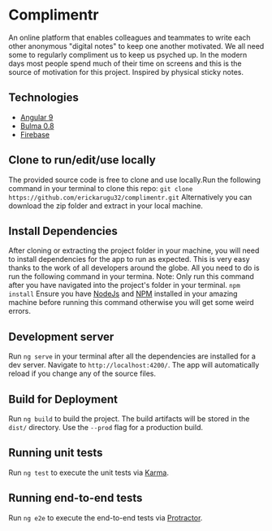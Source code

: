 # Complimentr

An online platform that enables colleagues and teammates to write each other anonymous "digital notes" to keep one another motivated. We all need some to regularly compliment us to keep us psyched up. In the modern days most people spend much of their time on screens and this is the source of motivation for this project.
Inspired by physical sticky notes. 

## Technologies
 - [Angular 9](http://angular.io/)
 - [Bulma 0.8](https://bulma.io/)
 - [Firebase](https://firebase.google.com/)

## Clone to run/edit/use locally
The provided source code is free to clone and use locally.Run the following command in your terminal to clone this repo:
`git clone https://github.com/erickarugu32/complimentr.git`
Alternatively you can download the zip folder and extract in your local machine.

## Install Dependencies
After cloning or extracting the project folder in your machine, you will need to install dependencies for the app to run as expected. This is very easy thanks to the work of all developers around the globe. All you need to do is run the following command in your termina. Note: Only run this command after you have navigated into the project's folder in your terminal.
`npm install`
Ensure you have [NodeJs](https://nodejs.org/en/) and [NPM](https://www.npmjs.com/get-npm) installed in your amazing machine before running this command otherwise you will get some weird errors.

## Development server

Run `ng serve` in your terminal after all the dependencies are installed for a dev server. 
Navigate to `http://localhost:4200/`. The app will automatically reload if you change any of the source files.

## Build for Deployment

Run `ng build` to build the project. The build artifacts will be stored in the `dist/` directory. Use the `--prod` flag for a production build.

## Running unit tests

Run `ng test` to execute the unit tests via [Karma](https://karma-runner.github.io).

## Running end-to-end tests

Run `ng e2e` to execute the end-to-end tests via [Protractor](http://www.protractortest.org/).

